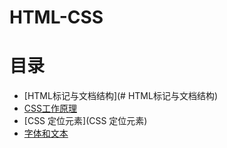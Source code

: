 # HTML-CSS

# 目录
* [HTML标记与文档结构](# HTML标记与文档结构)
* [CSS工作原理](CSS工作原理)
* [CSS 定位元素](CSS 定位元素)
* [字体和文本](字体和文本)
